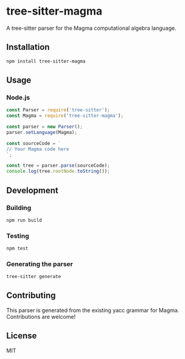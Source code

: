 # tree-sitter-magma

A tree-sitter parser for the Magma computational algebra language.

## Installation

```bash
npm install tree-sitter-magma
```

## Usage

### Node.js

```javascript
const Parser = require('tree-sitter');
const Magma = require('tree-sitter-magma');

const parser = new Parser();
parser.setLanguage(Magma);

const sourceCode = `
// Your Magma code here
`;

const tree = parser.parse(sourceCode);
console.log(tree.rootNode.toString());
```

## Development

### Building

```bash
npm run build
```

### Testing

```bash
npm test
```

### Generating the parser

```bash
tree-sitter generate
```

## Contributing

This parser is generated from the existing yacc grammar for Magma. Contributions are welcome!

## License

MIT